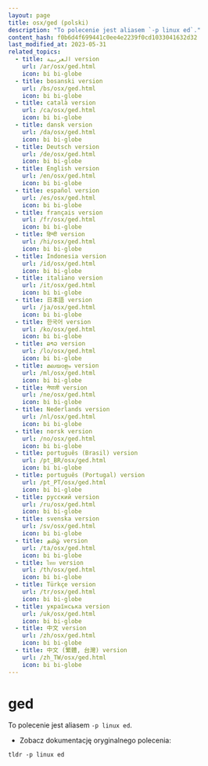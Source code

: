 ```yaml
---
layout: page
title: osx/ged (polski)
description: "To polecenie jest aliasem `-p linux ed`."
content_hash: f0b6d4f699441c0ee4e2239f0cd1033041632d32
last_modified_at: 2023-05-31
related_topics:
  - title: العربية version
    url: /ar/osx/ged.html
    icon: bi bi-globe
  - title: bosanski version
    url: /bs/osx/ged.html
    icon: bi bi-globe
  - title: català version
    url: /ca/osx/ged.html
    icon: bi bi-globe
  - title: dansk version
    url: /da/osx/ged.html
    icon: bi bi-globe
  - title: Deutsch version
    url: /de/osx/ged.html
    icon: bi bi-globe
  - title: English version
    url: /en/osx/ged.html
    icon: bi bi-globe
  - title: español version
    url: /es/osx/ged.html
    icon: bi bi-globe
  - title: français version
    url: /fr/osx/ged.html
    icon: bi bi-globe
  - title: हिन्दी version
    url: /hi/osx/ged.html
    icon: bi bi-globe
  - title: Indonesia version
    url: /id/osx/ged.html
    icon: bi bi-globe
  - title: italiano version
    url: /it/osx/ged.html
    icon: bi bi-globe
  - title: 日本語 version
    url: /ja/osx/ged.html
    icon: bi bi-globe
  - title: 한국어 version
    url: /ko/osx/ged.html
    icon: bi bi-globe
  - title: ລາວ version
    url: /lo/osx/ged.html
    icon: bi bi-globe
  - title: മലയാളം version
    url: /ml/osx/ged.html
    icon: bi bi-globe
  - title: नेपाली version
    url: /ne/osx/ged.html
    icon: bi bi-globe
  - title: Nederlands version
    url: /nl/osx/ged.html
    icon: bi bi-globe
  - title: norsk version
    url: /no/osx/ged.html
    icon: bi bi-globe
  - title: português (Brasil) version
    url: /pt_BR/osx/ged.html
    icon: bi bi-globe
  - title: português (Portugal) version
    url: /pt_PT/osx/ged.html
    icon: bi bi-globe
  - title: русский version
    url: /ru/osx/ged.html
    icon: bi bi-globe
  - title: svenska version
    url: /sv/osx/ged.html
    icon: bi bi-globe
  - title: தமிழ் version
    url: /ta/osx/ged.html
    icon: bi bi-globe
  - title: ไทย version
    url: /th/osx/ged.html
    icon: bi bi-globe
  - title: Türkçe version
    url: /tr/osx/ged.html
    icon: bi bi-globe
  - title: українська version
    url: /uk/osx/ged.html
    icon: bi bi-globe
  - title: 中文 version
    url: /zh/osx/ged.html
    icon: bi bi-globe
  - title: 中文 (繁體, 台灣) version
    url: /zh_TW/osx/ged.html
    icon: bi bi-globe
---
```

# ged

To polecenie jest aliasem `-p linux ed`.

- Zobacz dokumentację oryginalnego polecenia:

`tldr -p linux ed`

